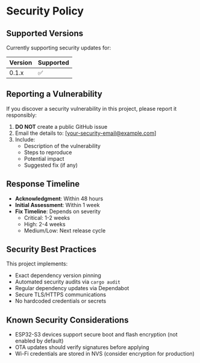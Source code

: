 # Security Policy

## Supported Versions

Currently supporting security updates for:

| Version | Supported          |
| ------- | ------------------ |
| 0.1.x   | :white_check_mark: |

## Reporting a Vulnerability

If you discover a security vulnerability in this project, please report it responsibly:

1. **DO NOT** create a public GitHub issue
2. Email the details to: [your-security-email@example.com]
3. Include:
   - Description of the vulnerability
   - Steps to reproduce
   - Potential impact
   - Suggested fix (if any)

## Response Timeline

- **Acknowledgment**: Within 48 hours
- **Initial Assessment**: Within 1 week
- **Fix Timeline**: Depends on severity
  - Critical: 1-2 weeks
  - High: 2-4 weeks
  - Medium/Low: Next release cycle

## Security Best Practices

This project implements:

- Exact dependency version pinning
- Automated security audits via `cargo audit`
- Regular dependency updates via Dependabot
- Secure TLS/HTTPS communications
- No hardcoded credentials or secrets

## Known Security Considerations

- ESP32-S3 devices support secure boot and flash encryption (not enabled by default)
- OTA updates should verify signatures before applying
- Wi-Fi credentials are stored in NVS (consider encryption for production)
